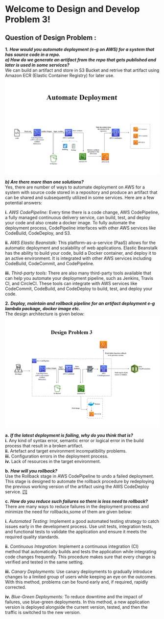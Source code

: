  # Welcome to Design and Develop Problem 3!

## **Question of Design Problem :**
 **1.** ***How would you automate deployment (e-g on AWS) for a system that has source code in a repo.***  
 ***a) How do we generate an artifact from the repo that gets published and later is used in some services?***  
 We can build an artifact and store in S3 Bucket and retrive that artifact using Amazon ECR (Elastic Container Registry) for later use.  
 ![Alt text](Design_part%201.drawio.png)   

 ***b) Are there more than one solutions?***  
 Yes, there are number of ways to automate deployment on AWS for a system with source code stored in a repository and produce an artifact that can be shared and subsequently utilized in some services. Here are a few potential answers:

 **i.** *AWS CodePipeline:* Every time there is a code change, AWS CodePipeline, a fully managed continuous delivery service, can build, test, and deploy your code and also create a docker image. To fully automate the deployment process, CodePipeline interfaces with other AWS services like CodeBuild, CodeDeploy, and S3.  

 **ii.** *AWS Elastic Beanstalk:* This platform-as-a-service (PaaS) allows for the automatic deployment and scalability of web applications. Elastic Beanstalk has the ability to build your code, build a Docker container, and deploy it to an active environment. It is integrated with other AWS services including CodeBuild, CodeCommit, and CodePipeline.  
  
 **iii.** *Third-party tools:* There are also many third-party tools available that can help you automate your deployment pipeline, such as Jenkins, Travis CI, and CircleCI. These tools can integrate with AWS services like CodeCommit, CodeBuild, and CodeDeploy to build, test, and deploy your code.  

   
 **2.** ***Deploy, maintain and rollback pipeline for an artifact deployment e-g lambda package, docker image etc.***  
 The design architecture is given below:
 ![Alt text](design_problem_3_part2.drawio%20(1).png)  

 **a.** ***If the latest deployment is failing, why do you think that is?***  
  **i.** Any kind of syntax error, semantic error or logical error in the build process that result in a broken artifact.  
  **ii.** Artefact and target environment incompatibility problems.  
  **iii.** Configuration errors in the deployment process.  
  **iv.** Lack of resources in the target environment.  

  **b.** ***How will you rollback?***  
  Use the Rollback stage in AWS CodePipeline to undo a failed deployment. This stage is designed to automate the rollback procedure by redeploying the previous working version of the artifact using the AWS CodeDeploy service. [[1]](https://docs.aws.amazon.com/codedeploy/latest/userguide/deployments-rollback-and-redeploy.html)  

  **c.** ***How do you reduce such failures so there is less need to rollback?***  
  There are many ways to reduce failures in the deployment process and minimize the need for rollbacks,some of them are given below:    

 **i.** *Automated Testing:* Implement a good automated testing strategy to catch issues early in the development process. Use unit tests, integration tests, and functional tests to validate the application and ensure it meets the required quality standards.    

  **ii.** *Continuous Integration:* Implement a continuous integration (CI) method that automatically builds and tests the application while integrating code changes frequently. This procedure makes sure that every change is verified and tested in the same setting.  
    
  **iii.** *Canary Deployments:* Use canary deployments to gradually introduce changes to a limited group of users while keeping an eye on the outcomes. With this method, problems can be found early and, if required, rapidly corrected.  
   
  **iv.** *Blue-Green Deployments:* To reduce downtime and the impact of failures, use blue-green deployments. In this method, a new application version is deployed alongside the current version, tested, and then the traffic is switched to the new version.


 



 

